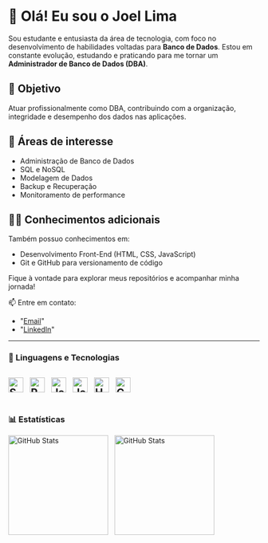# 👋 Olá! Eu sou o Joel Lima

Sou estudante e entusiasta da área de tecnologia, com foco no desenvolvimento de habilidades voltadas para **Banco de Dados**. Estou em constante evolução, estudando e praticando para me tornar um **Administrador de Banco de Dados (DBA)**.

## 💼 Objetivo
Atuar profissionalmente como DBA, contribuindo com a organização, integridade e desempenho dos dados nas aplicações.

## 🎯 Áreas de interesse
- Administração de Banco de Dados
- SQL e NoSQL
- Modelagem de Dados
- Backup e Recuperação
- Monitoramento de performance

## 👨‍💻 Conhecimentos adicionais
Também possuo conhecimentos em:
- Desenvolvimento Front-End (HTML, CSS, JavaScript)
- Git e GitHub para versionamento de código

Fique à vontade para explorar meus repositórios e acompanhar minha jornada!

📫 Entre em contato:
- "[Email](limajoel.jl20@gmail.com)"
- "[LinkedIn](https://www.linkedin.com/in/joel-lima-143826346/)"

---
### 🤖 Linguagens e Tecnologias
<img 
    align="left" 
    alt="SQL"
    title="SQL" 
    width="30px" 
    style="padding-right: 10px;" 
  src="https://cdn.jsdelivr.net/gh/devicons/devicon@latest/icons/mysql/mysql-original.svg" 
/>
<img 
    align="left" 
    alt="Python"
    title="Python" 
    width="30px" 
    style="padding-right: 10px;" 
  src="https://cdn.jsdelivr.net/gh/devicons/devicon@latest/icons/python/python-original.svg"
/>
<img
    align="left" 
    alt="Java"
    title="Java" 
    width="30px" 
    style="padding-right: 10px;"
    src="https://cdn.jsdelivr.net/gh/devicons/devicon@latest/icons/java/java-original.svg" 
/>
<img
    align="left" 
    alt="JavaScript"
    title="JavaScript" 
    width="30px" 
    style="padding-right: 10px;"
    src="https://cdn.jsdelivr.net/gh/devicons/devicon@latest/icons/javascript/javascript-original.svg" 
/>
<img
    align="left" 
    alt="HTML"
    title="HTML" 
    width="30px" 
    style="padding-right: 10px;"
    src="https://cdn.jsdelivr.net/gh/devicons/devicon@latest/icons/html5/html5-original.svg" 
/>
<img
    align="left" 
    alt="CSS"
    title="CSS" 
    width="30px" 
    style="padding-right: 10px;"
    src="https://cdn.jsdelivr.net/gh/devicons/devicon@latest/icons/css3/css3-original.svg" 
/>
<br/>
<br/>
---

### 📊 Estatísticas

<p>
  <img 
    align="left" 
    alt="GitHub Stats" 
    height="200" 
    style="padding-right: 10px;" 
    src="https://github-readme-stats.vercel.app/api?username=JLimadasilva&show_icons=true&theme=tokyonight&include_all_commits=true&locale=pt-br" 
  />

<img 
      align="left" 
      alt="GitHub Stats" 
      height="200" 
      src="https://github-readme-stats.vercel.app/api/top-langs/?username=JLimadasilva&theme=tokyonight&layout=compact&custom_title=Tecnologias&langs_count=3" 
  />

</p>




